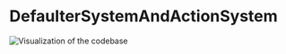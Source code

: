 # DefaulterSystemAndActionSystem

![Visualization of the codebase]([https://mango-dune-07a8b7110.1.azurestaticapps.net/?repo=CastleBlackProject%2FDefaulterSystemAndActionSystem])
